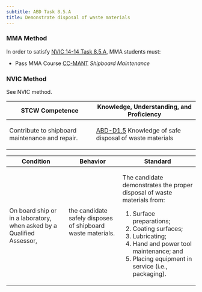 ```yaml
---
subtitle: ABD Task 8.5.A 
title: Demonstrate disposal of waste materials
---
```



### MMA Method

In order to satisfy  [NVIC 14-14  Task  8.5.A]({{site.baseurl}}/assets/images/nvic-14-14.pdf), MMA students must:

* Pass MMA Course [CC-MANT]( {{site.baseurl}}/courses/CC-MANT) *Shipboard Maintenance*


### NVIC Method

<a onclick="togglevisibility('nvic_methods')" >See NVIC method.</a>

<div id='nvic_methods' class='hide'>

<table>
<thead>
<tr>
<th class='forty'> STCW Competence </th>
<th class='sixty'> Knowledge, Understanding, and Proficiency </th>
</tr>
</thead>




<tbody>
<tr><td markdown='1'>

Contribute to shipboard maintenance and repair.

</td><td markdown='1'>

[ABD-D1.5](../../tables/25.html#ABD-D1.5) Knowledge of safe disposal of waste materials

</td></tr>


</tbody>
</table>


<table>
<thead>
<tr><th class='twenty'>  Condition </th><th class='twenty'> Behavior </th><th  class='sixty'>Standard </th></tr>
</thead>
<tbody >



<tr><td markdown='1'>

On board ship or in a laboratory, when asked by a Qualified Assessor,

</td><td markdown='1'>

the candidate safely disposes of shipboard waste materials.

<br>

<div class="tooltip">
<span class="tooltiptext">
</span>
</div>


</td><td markdown='1'>

The candidate demonstrates the proper disposal of waste materials from:

1. Surface preparations;
2. Coating surfaces;
3. Lubricating;
4. Hand and power tool maintenance; and
5. Placing equipment in service (i.e., packaging). 

</td></tr>
</tbody>
</table>
</div>
